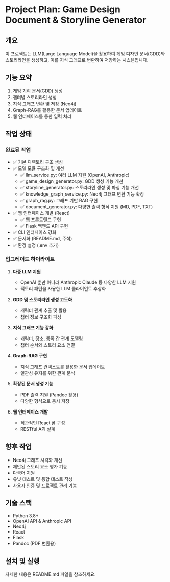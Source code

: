 # Project Plan: Game Design Document & Storyline Generator

## 개요
이 프로젝트는 LLM(Large Language Model)을 활용하여 게임 디자인 문서(GDD)와 스토리라인을 생성하고, 이를 지식 그래프로 변환하여 저장하는 시스템입니다.

## 기능 요약
1. 게임 기획 문서(GDD) 생성
2. 챕터별 스토리라인 생성
3. 지식 그래프 변환 및 저장 (Neo4j)
4. Graph-RAG를 활용한 문서 업데이트
5. 웹 인터페이스를 통한 입력 처리

## 작업 상태

### 완료된 작업
- ✅ 기본 디렉토리 구조 생성
- ✅ 모델 모듈 구조화 및 개선
  - ✅ llm_service.py: 여러 LLM 지원 (OpenAI, Anthropic)
  - ✅ game_design_generator.py: GDD 생성 기능 개선
  - ✅ storyline_generator.py: 스토리라인 생성 및 파싱 기능 개선
  - ✅ knowledge_graph_service.py: Neo4j 그래프 변환 기능 확장
  - ✅ graph_rag.py: 그래프 기반 RAG 구현
  - ✅ document_generator.py: 다양한 출력 형식 지원 (MD, PDF, TXT)
- ✅ 웹 인터페이스 개발 (React)
  - ✅ 웹 프론트엔드 구현
  - ✅ Flask 백엔드 API 구현
- ✅ CLI 인터페이스 강화
- ✅ 문서화 (README.md, 주석)
- ✅ 환경 설정 (.env 추가)

### 업그레이드 하이라이트
1. **다중 LLM 지원**
   - OpenAI 뿐만 아니라 Anthropic Claude 등 다양한 LLM 지원
   - 팩토리 패턴을 사용한 LLM 클라이언트 추상화

2. **GDD 및 스토리라인 생성 고도화**
   - 캐릭터 관계 추출 및 활용
   - 챕터 정보 구조화 파싱

3. **지식 그래프 기능 강화**
   - 캐릭터, 장소, 종족 간 관계 모델링
   - 챕터 순서와 스토리 요소 연결

4. **Graph-RAG 구현**
   - 지식 그래프 컨텍스트를 활용한 문서 업데이트
   - 일관성 유지를 위한 관계 분석

5. **확장된 문서 생성 기능**
   - PDF 출력 지원 (Pandoc 활용)
   - 다양한 형식으로 동시 저장

6. **웹 인터페이스 개발**
   - 직관적인 React 폼 구성
   - RESTful API 설계

## 향후 작업
- Neo4j 그래프 시각화 개선
- 제안된 스토리 요소 평가 기능
- 다국어 지원
- 유닛 테스트 및 통합 테스트 작성
- 사용자 인증 및 프로젝트 관리 기능

## 기술 스택
- Python 3.8+
- OpenAI API & Anthropic API
- Neo4j
- React
- Flask
- Pandoc (PDF 변환용)

## 설치 및 실행
자세한 내용은 README.md 파일을 참조하세요.
